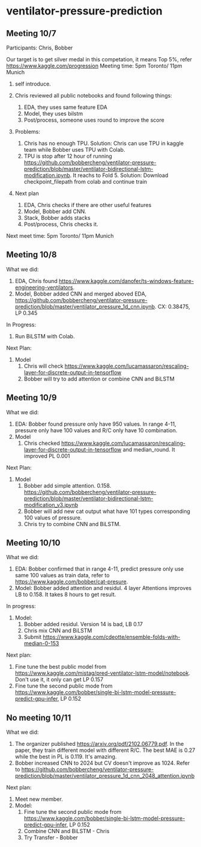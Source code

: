 # ventilator-pressure-prediction

## Meeting 10/7

Participants: Chris, Bobber

Our target is to get silver medal in this competation, it means Top 5%, refer https://www.kaggle.com/progression
Meeting time: 5pm Toronto/ 11pm Munich

1. self introduce.
2. Chris reviewed all public notebooks and found following things:
   1. EDA, they uses same feature EDA
   2. Model, they uses bilstm
   3. Post/process, someone uses round to improve the score

2. Problems:
   1. Chris has no enough TPU. Solution: Chris can use TPU in kaggle team while Bobber uses TPU with Colab.
   2. TPU is stop after 12 hour of running https://github.com/bobbercheng/ventilator-pressure-prediction/blob/master/ventilator-bidirectional-lstm-modification.ipynb. It reachs to Fold 5. Solution: Download checkpoint_filepath from colab and continue train

3. Next plan
   1. EDA, Chris checks if there are other useful features
   2. Model, Bobber add CNN.
   3. Stack, Bobber adds stacks
   4. Post/process, Chris checks it.

Next meet time: 5pm Toronto/ 11pm Munich


## Meeting 10/8
What we did:
1. EDA, Chris found https://www.kaggle.com/danofer/ts-windows-feature-engineering-ventilators.
2. Model, Bobber added CNN and merged aboved EDA, https://github.com/bobbercheng/ventilator-pressure-prediction/blob/master/ventilator_pressure_1d_cnn.ipynb. CX: 0.38475, LP 0.345

In Progress:
1. Run BiLSTM with Colab.

Next Plan:
1. Model
   1. Chris will check https://www.kaggle.com/lucamassaron/rescaling-layer-for-discrete-output-in-tensorflow
   2. Bobber will try to add attention or combine CNN and BiLSTM

## Meeting 10/9
What we did:
1. EDA: Bobber found pressure only have 950 values. In range 4-11, pressure only have 100 values and R/C only have 10 combination.
1. Model
   1. Chris checked https://www.kaggle.com/lucamassaron/rescaling-layer-for-discrete-output-in-tensorflow and median_round. It improved PL 0.001

Next Plan:
1. Model
   1. Bobber add simple attention. 0.158. https://github.com/bobbercheng/ventilator-pressure-prediction/blob/master/ventilator-bidirectional-lstm-modification_v3.ipynb
   2. Bobber will add new cat output what have 101 types corresponding 100 values of pressure.
   3. Chris try to combine CNN and BiLSTM.

## Meeting 10/10
What we did:
1. EDA: Bobber confirmed that in range 4-11, predict pressure only use same 100 values as train data, refer to https://www.kaggle.com/bobber/cat-presure.
2. Model: Bobber added attention and residul. 4 layer Attentions improves LB to 0.158. It takes 8 hours to get result.

In progress:
1. Model: 
   1. Bobber added residul. Version 14 is bad, LB 0.17
   2. Chris mix CNN and BiLSTM
   3. Submit https://www.kaggle.com/cdeotte/ensemble-folds-with-median-0-153

Next plan:
   1. Fine tune the best public model from https://www.kaggle.com/mistag/pred-ventilator-lstm-model/notebook. Don't use it, it only can get LP 0.157
   2. Fine tune the second public mode from https://www.kaggle.com/bobber/single-bi-lstm-model-pressure-predict-gpu-infer, LP 0.152

## No meeting 10/11
What we did:
1. The organizer published https://arxiv.org/pdf/2102.06779.pdf. In the paper, they train different model with different R/C. The best MAE is 0.27 while the best in PL is 0.119. It's amazing.
2. Bobber increased CNN to 2024 but CV doesn't improve as 1024. Refer to https://github.com/bobbercheng/ventilator-pressure-prediction/blob/master/ventilator_pressure_1d_cnn_2048_attention.ipynb

Next plan:
1. Meet new member.
2. Model:
   1. Fine tune the second public mode from https://www.kaggle.com/bobber/single-bi-lstm-model-pressure-predict-gpu-infer, LP 0.152
   2. Combine CNN and BiLSTM - Chris
   3. Try Transfer - Bobber
